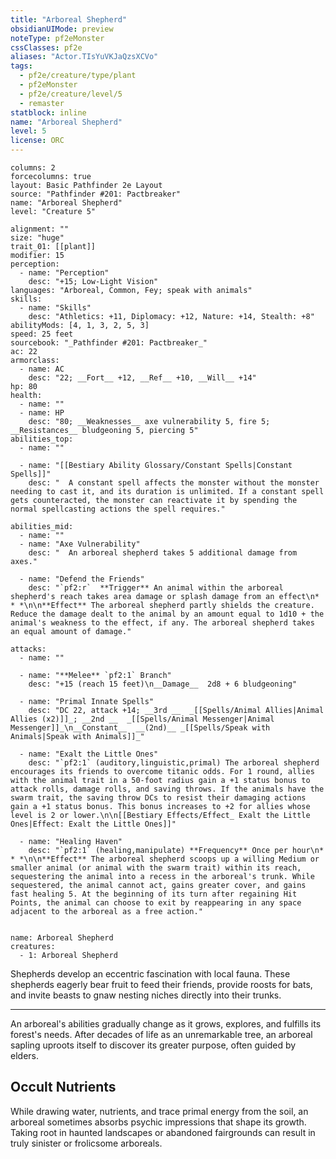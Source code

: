 ```yaml
---
title: "Arboreal Shepherd"
obsidianUIMode: preview
noteType: pf2eMonster
cssClasses: pf2e
aliases: "Actor.TIsYuVKJaQzsXCVo" 
tags:
  - pf2e/creature/type/plant
  - pf2eMonster
  - pf2e/creature/level/5
  - remaster
statblock: inline
name: "Arboreal Shepherd"
level: 5
license: ORC
---
```


```statblock
columns: 2
forcecolumns: true
layout: Basic Pathfinder 2e Layout
source: "Pathfinder #201: Pactbreaker"
name: "Arboreal Shepherd"
level: "Creature 5"

alignment: ""
size: "huge"
trait_01: [[plant]]
modifier: 15
perception:
  - name: "Perception"
    desc: "+15; Low-Light Vision"
languages: "Arboreal, Common, Fey; speak with animals"
skills:
  - name: "Skills"
    desc: "Athletics: +11, Diplomacy: +12, Nature: +14, Stealth: +8"
abilityMods: [4, 1, 3, 2, 5, 3]
speed: 25 feet
sourcebook: "_Pathfinder #201: Pactbreaker_"
ac: 22
armorclass:
  - name: AC
    desc: "22; __Fort__ +12, __Ref__ +10, __Will__ +14"
hp: 80
health:
  - name: ""
  - name: HP
    desc: "80; __Weaknesses__ axe vulnerability 5, fire 5; __Resistances__ bludgeoning 5, piercing 5"
abilities_top:
  - name: ""

  - name: "[[Bestiary Ability Glossary/Constant Spells|Constant Spells]]"
    desc: "  A constant spell affects the monster without the monster needing to cast it, and its duration is unlimited. If a constant spell gets counteracted, the monster can reactivate it by spending the normal spellcasting actions the spell requires."

abilities_mid:
  - name: ""
  - name: "Axe Vulnerability"
    desc: "  An arboreal shepherd takes 5 additional damage from axes."

  - name: "Defend the Friends"
    desc: "`pf2:r`  **Trigger** An animal within the arboreal shepherd's reach takes area damage or splash damage from an effect\n* * *\n\n**Effect** The arboreal shepherd partly shields the creature. Reduce the damage dealt to the animal by an amount equal to 1d10 + the animal's weakness to the effect, if any. The arboreal shepherd takes an equal amount of damage."

attacks:
  - name: ""

  - name: "**Melee** `pf2:1` Branch"
    desc: "+15 (reach 15 feet)\n__Damage__  2d8 + 6 bludgeoning"

  - name: "Primal Innate Spells"
    desc: "DC 22, attack +14; __3rd __  _[[Spells/Animal Allies|Animal Allies (x2)]]_; __2nd __  _[[Spells/Animal Messenger|Animal Messenger]]_\n__Constant__  __(2nd)__ _[[Spells/Speak with Animals|Speak with Animals]]_"

  - name: "Exalt the Little Ones"
    desc: "`pf2:1` (auditory,linguistic,primal) The arboreal shepherd encourages its friends to overcome titanic odds. For 1 round, allies with the animal trait in a 50-foot radius gain a +1 status bonus to attack rolls, damage rolls, and saving throws. If the animals have the swarm trait, the saving throw DCs to resist their damaging actions gain a +1 status bonus. This bonus increases to +2 for allies whose level is 2 or lower.\n\n[[Bestiary Effects/Effect_ Exalt the Little Ones|Effect: Exalt the Little Ones]]"

  - name: "Healing Haven"
    desc: "`pf2:1` (healing,manipulate) **Frequency** Once per hour\n* * *\n\n**Effect** The arboreal shepherd scoops up a willing Medium or smaller animal (or animal with the swarm trait) within its reach, sequestering the animal into a recess in the arboreal's trunk. While sequestered, the animal cannot act, gains greater cover, and gains fast healing 5. At the beginning of its turn after regaining Hit Points, the animal can choose to exit by reappearing in any space adjacent to the arboreal as a free action."
 
```

```encounter-table
name: Arboreal Shepherd
creatures:
  - 1: Arboreal Shepherd
```



Shepherds develop an eccentric fascination with local fauna. These shepherds eagerly bear fruit to feed their friends, provide roosts for bats, and invite beasts to gnaw nesting niches directly into their trunks.

* * *

An arboreal's abilities gradually change as it grows, explores, and fulfills its forest's needs. After decades of life as an unremarkable tree, an arboreal sapling uproots itself to discover its greater purpose, often guided by elders.

## Occult Nutrients

While drawing water, nutrients, and trace primal energy from the soil, an arboreal sometimes absorbs psychic impressions that shape its growth. Taking root in haunted landscapes or abandoned fairgrounds can result in truly sinister or frolicsome arboreals.
